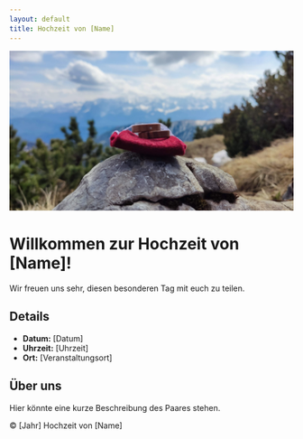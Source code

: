 ```yaml
---
layout: default
title: Hochzeit von [Name]
---
```

![Bild 1](ringe.jpg)
# Willkommen zur Hochzeit von [Name]!

Wir freuen uns sehr, diesen besonderen Tag mit euch zu teilen.

## Details

- **Datum:** [Datum]
- **Uhrzeit:** [Uhrzeit]
- **Ort:** [Veranstaltungsort]

## Über uns

Hier könnte eine kurze Beschreibung des Paares stehen.


<!-- Füge weitere Bilder nach Bedarf hinzu -->

© [Jahr] Hochzeit von [Name]
